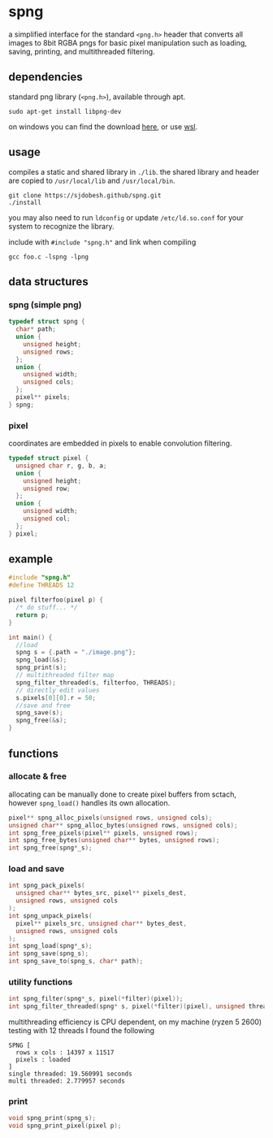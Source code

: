 # spng

a simplified interface for the standard `<png.h>` header that converts all images to 8bit RGBA pngs for basic pixel manipulation such as loading, saving, printing, and multithreaded filtering.

## dependencies
standard png library (`<png.h>`), available through apt. 
```
sudo apt-get install libpng-dev
```
on windows you can find the download [here](https://gnuwin32.sourceforge.net/packages/libpng.htm), or use [wsl](https://learn.microsoft.com/en-us/windows/wsl/install).

## usage
compiles a static and shared library in `./lib`. the shared library and header are copied to `/usr/local/lib` and `/usr/local/bin`.

```
git clone https://sjdobesh.github/spng.git
./install
```
you may also need to run `ldconfig` or update `/etc/ld.so.conf` for your system to recognize the library.

include with `#include "spng.h"` and link when compiling

```
gcc foo.c -lspng -lpng
```

## data structures

### spng (simple png)
```c
typedef struct spng {
  char* path;
  union {
    unsigned height;
    unsigned rows;
  };
  union {
    unsigned width;
    unsigned cols;
  };
  pixel** pixels;
} spng;
```

### pixel
coordinates are embedded in pixels to enable convolution filtering.
```c
typedef struct pixel {
  unsigned char r, g, b, a;
  union {
    unsigned height;
    unsigned row;
  };
  union {
    unsigned width;
    unsigned col;
  };
} pixel;
```

## example
```c
#include "spng.h"
#define THREADS 12

pixel filterfoo(pixel p) {
  /* do stuff... */
  return p;
}

int main() {
  //load
  spng s = {.path = "./image.png"};
  spng_load(&s);
  spng_print(s);
  // multithreaded filter map
  spng_filter_threaded(s, filterfoo, THREADS);
  // directly edit values
  s.pixels[0][0].r = 50;
  //save and free
  spng_save(s);
  spng_free(&s);
}
```

## functions

### allocate & free
allocating can be manually done to create pixel buffers from sctach, however `spng_load()` handles its own allocation.
```c
pixel** spng_alloc_pixels(unsigned rows, unsigned cols);
unsigned char** spng_alloc_bytes(unsigned rows, unsigned cols);
int spng_free_pixels(pixel** pixels, unsigned rows);
int spng_free_bytes(unsigned char** bytes, unsigned rows);
int spng_free(spng*_s);
```

### load and save

```c
int spng_pack_pixels(
  unsigned char** bytes_src, pixel** pixels_dest,
  unsigned rows, unsigned cols
);
int spng_unpack_pixels(
  pixel** pixels_src, unsigned char** bytes_dest,
  unsigned rows, unsigned cols
);
int spng_load(spng*_s);
int spng_save(spng_s);
int spng_save_to(spng_s, char* path);
```

### utility functions

```c
int spng_filter(spng*_s, pixel(*filter)(pixel));
int spng_filter_threaded(spng* s, pixel(*filter)(pixel), unsigned thread_count);

```

multithreading efficiency is CPU dependent, on my machine (ryzen 5 2600) testing with 12 threads I found the following

```
SPNG [
  rows x cols : 14397 x 11517
  pixels : loaded
]
single threaded: 19.560991 seconds
multi threaded: 2.779957 seconds
```

### print
```c
void spng_print(spng_s);
void spng_print_pixel(pixel p);
```
